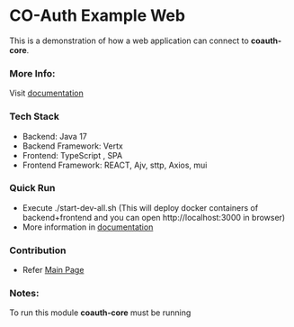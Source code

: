 # CO-Auth Example Web

This is a demonstration of how a web application can connect to **coauth-core**.

### More Info:

Visit [documentation](https://documentation.coauth.dev)

### Tech Stack

- Backend: Java 17
- Backend Framework: Vertx
- Frontend: TypeScript , SPA
- Frontend Framework: REACT, Ajv, sttp, Axios, mui

### Quick Run
- Execute ./start-dev-all.sh (This will deploy docker containers of backend+frontend and you can open http://localhost:3000 in browser)
- More information in [documentation](htttps://documentation.coauth.dev)

### Contribution
 - Refer [Main Page](https://github.com/coauth) 

### Notes:

To run this module **coauth-core** must be running
